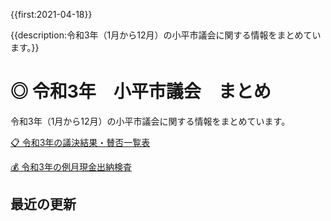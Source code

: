 {{first:2021-04-18}}

{{description:令和3年（1月から12月）の小平市議会に関する情報をまとめています。}}

# ◎ 令和3年　小平市議会　まとめ

令和3年（1月から12月）の小平市議会に関する情報をまとめています。

[📋 令和3年の議決結果・賛否一覧表](./kekka-ichiran.md)

[💰 令和3年の例月現金出納検査](./reigetu.md)

<!--
[4月23日：4月臨時会](./20210423_rinjikai/index.md)

[2月19日-3月26日：3月定例会](./20210219_teireikai/index.md)
-->

## 最近の更新
<!-- recent updates -->